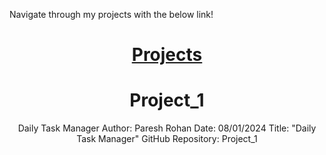 Navigate through my projects with the below link!
<div align = "center">

<h1><a href="https://github.com/rohan2468/Project_1">Projects</a></h1>

# Project_1
Daily Task Manager
Author: Paresh Rohan
Date: 08/01/2024
Title: "Daily Task Manager"
GitHub Repository: Project_1
<!--
Description:
This script is a Basic Daily Task Manager that allows users to manage tasks and notes through a command-line interface when they work with text-based Linux System.

Functions Used:
>> add_task(): Adds a new task to the 'Tasks.txt' file.

>> list_tasks(): Displays a numbered list of all tasks from the 'Tasks.txt' file.

>> complete_task(): Marks a task as completed by deleting it based on the task number.

>> create_note(): Creates a new note in the 'Notes.txt' file.

>> view_notes(): Displays all notes from the 'Notes.txt' file.

Interactive Menu:
This Bash Script presents an simple interactive menu with the following options:

1.Add New Task
2.List All Tasks
3.Complete Task
4.Create New Note
5.View All Notes
6.Exit

How to use the script:
~ Run the script in a terminal.
~ Follow the displayed instructions to navigate through the menu and perform tasks.

Files Generated: 
This Bash Script Initially creates 'Tasks.txt' and 'Notes.txt' files to store tasks and notes, respectively.

Feel free to use, modify, or contribute to this Daily Task Manager! If you encounter any issues or have suggestions for improvements, 
please create an issue or pull request in the GitHub repository.

This README provides a summary of the script's functionalities, instructions for usage, and guidance on executing the script. 
You can further enhance it with specific examples, troubleshooting tips, or additional details based on your preferences or requirements.

